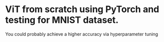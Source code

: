 # ViT from scratch using PyTorch and testing for MNIST dataset.
You could probably achieve a higher accuracy via hyperparameter tuning

